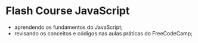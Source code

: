 <h1>Flash Course JavaScript</h1>


- aprendendo os fundamentos do JavaScript;
- revisando os conceitos e códigos nas aulas práticas do FreeCodeCamp;
